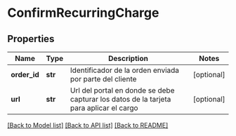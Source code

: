 # ConfirmRecurringCharge

## Properties
Name | Type | Description | Notes
------------ | ------------- | ------------- | -------------
**order_id** | **str** | Identificador de la orden enviada por parte del cliente | [optional] 
**url** | **str** | Url del portal en donde se debe capturar los datos de la tarjeta para aplicar el cargo | [optional] 

[[Back to Model list]](../README.md#documentation-for-models) [[Back to API list]](../README.md#documentation-for-api-endpoints) [[Back to README]](../README.md)

